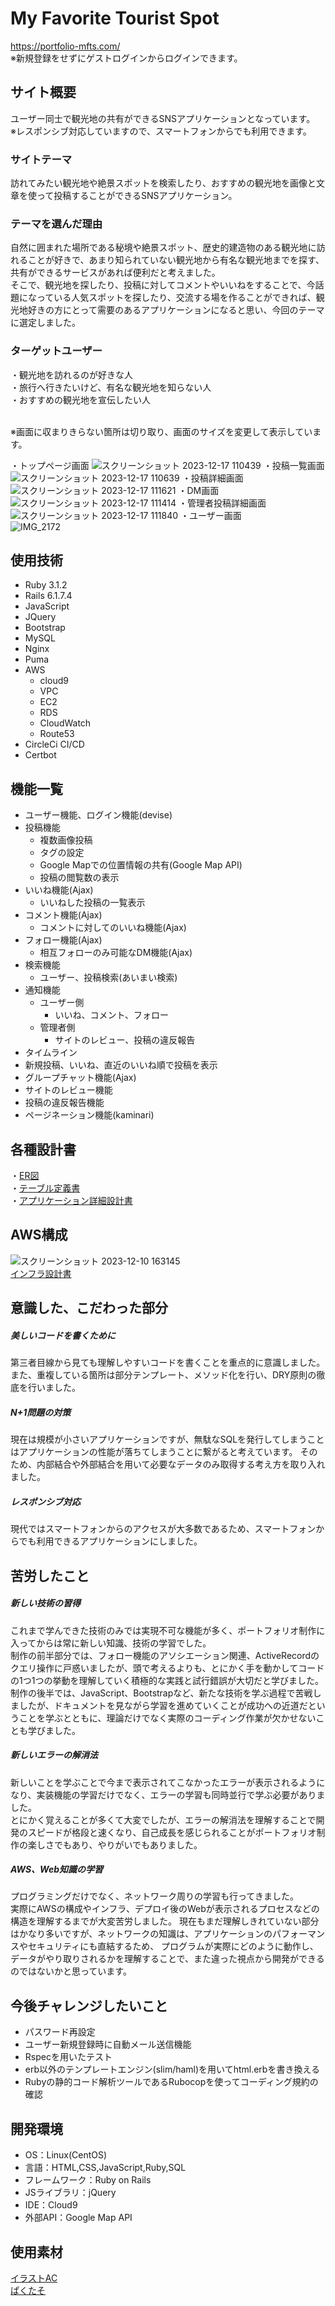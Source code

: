 # My Favorite Tourist Spot
https://portfolio-mfts.com/
<br>
※新規登録をせずにゲストログインからログインできます。

## サイト概要
ユーザー同士で観光地の共有ができるSNSアプリケーションとなっています。
<br>
※レスポンシブ対応していますので、スマートフォンからでも利用できます。
<br>

### サイトテーマ
訪れてみたい観光地や絶景スポットを検索したり、おすすめの観光地を画像と文章を使って投稿することができるSNSアプリケーション。

### テーマを選んだ理由
自然に囲まれた場所である秘境や絶景スポット、歴史的建造物のある観光地に訪れることが好きで、あまり知られていない観光地から有名な観光地までを探す、共有ができるサービスがあれば便利だと考えました。<br>
そこで、観光地を探したり、投稿に対してコメントやいいねをすることで、今話題になっている人気スポットを探したり、交流する場を作ることができれば、観光地好きの方にとって需要のあるアプリケーションになると思い、今回のテーマに選定しました。

### ターゲットユーザー
・観光地を訪れるのが好きな人<br>
・旅行へ行きたいけど、有名な観光地を知らない人<br>
・おすすめの観光地を宣伝したい人<br>

<!--### 主な利用シーン-->
<!--・観光地の検索をしたい時<br>-->
<!--・実際に観光地へ訪れた人の感想を知りたい時<br>-->
<!--・お気に入りの観光地を紹介したい時-->

<br>
※画面に収まりきらない箇所は切り取り、画面のサイズを変更して表示しています。

・トップページ画面
![スクリーンショット 2023-12-17 110439](https://github.com/Musty-string3/Portfolio/assets/138371972/ee697273-ddfd-4b59-bdc8-db93cfd02711)
・投稿一覧画面
![スクリーンショット 2023-12-17 110639](https://github.com/Musty-string3/Portfolio/assets/138371972/cf5db233-2c9a-42d8-9962-7fb10ec149db)
・投稿詳細画面
![スクリーンショット 2023-12-17 111621](https://github.com/Musty-string3/Portfolio/assets/138371972/17c53811-370a-43c3-b87b-560ed366447d)
・DM画面
![スクリーンショット 2023-12-17 111414](https://github.com/Musty-string3/Portfolio/assets/138371972/54e85464-9fe6-401f-8e54-5c590cc9b4d1)
・管理者投稿詳細画面
![スクリーンショット 2023-12-17 111840](https://github.com/Musty-string3/Portfolio/assets/138371972/28faa59d-4095-424d-97bc-a2b90da2d98d)
・ユーザー画面
<br>
![IMG_2172](https://github.com/Musty-string3/Portfolio/assets/138371972/f46b7892-cb37-49fa-a9f9-c1d9d3d5d20b)
<br>

## 使用技術
- Ruby 3.1.2
- Rails 6.1.7.4
- JavaScript
- JQuery
- Bootstrap
- MySQL
- Nginx
- Puma
- AWS
  - cloud9
  - VPC
  - EC2
  - RDS
  - CloudWatch
  - Route53
- CircleCi CI/CD
- Certbot


## 機能一覧
- ユーザー機能、ログイン機能(devise)
- 投稿機能
  - 複数画像投稿
  - タグの設定
  - Google Mapでの位置情報の共有(Google Map API)
  - 投稿の閲覧数の表示
- いいね機能(Ajax)
  - いいねした投稿の一覧表示
- コメント機能(Ajax)
  - コメントに対してのいいね機能(Ajax)
- フォロー機能(Ajax)
  - 相互フォローのみ可能なDM機能(Ajax)
- 検索機能
  - ユーザー、投稿検索(あいまい検索)
- 通知機能
  - ユーザー側
    - いいね、コメント、フォロー
  - 管理者側
    - サイトのレビュー、投稿の違反報告
- タイムライン
- 新規投稿、いいね、直近のいいね順で投稿を表示
- グループチャット機能(Ajax)
- サイトのレビュー機能
- 投稿の違反報告機能
- ページネーション機能(kaminari)


## 各種設計書
・[ER図](https://drive.google.com/file/d/1ZHs71UDLzyGY1xz7aUCpAIkTQD1Kj2Kx/view?usp=sharing)
<br>
・[テーブル定義書](https://docs.google.com/spreadsheets/d/1C2OvCG1tq4fb6f-WZ8_k6HbQAxL5LO7q3VX3m3E6ph8/edit?usp=sharing)
<br>
・[アプリケーション詳細設計書](https://docs.google.com/spreadsheets/d/1YGal3kW0m1_xQ2BkjpuFXbKufiPfGzwLXzzrgtBfCGM/edit?usp=sharing)
<!--<br>-->
<!--・[テスト仕様書](https://docs.google.com/spreadsheets/d/1N3pCvhcvuvnswRpplxmZ9w_hFBibk_51/edit?usp=sharing&ouid=100955468655227652432&rtpof=true&sd=true)-->


## AWS構成
![スクリーンショット 2023-12-10 163145](https://github.com/Musty-string3/Portfolio/assets/138371972/3d863dea-ec60-4434-9dcc-c003260451e7)
<br>
[インフラ設計書](https://docs.google.com/spreadsheets/d/11iRUtiFyHCkW8v-feDjLazGbTwt0afiEIqfULL21ujc/edit?usp=sharing)


## 意識した、こだわった部分
##### 美しいコードを書くために
第三者目線から見ても理解しやすいコードを書くことを重点的に意識しました。<br>
また、重複している箇所は部分テンプレート、メソッド化を行い、DRY原則の徹底を行いました。

##### N+1問題の対策
現在は規模が小さいアプリケーションですが、無駄なSQLを発行してしまうことはアプリケーションの性能が落ちてしまうことに繋がると考えています。
そのため、内部結合や外部結合を用いて必要なデータのみ取得する考え方を取り入れました。

##### レスポンシブ対応
現代ではスマートフォンからのアクセスが大多数であるため、スマートフォンからでも利用できるアプリケーションにしました。


## 苦労したこと
##### 新しい技術の習得
これまで学んできた技術のみでは実現不可な機能が多く、ポートフォリオ制作に入ってからは常に新しい知識、技術の学習でした。<br>
制作の前半部分では、フォロー機能のアソシエーション関連、ActiveRecordのクエリ操作に戸惑いましたが、頭で考えるよりも、とにかく手を動かしてコードの1つ1つの挙動を理解していく積極的な実践と試行錯誤が大切だと学びました。<br>
制作の後半では、JavaScript、Bootstrapなど、新たな技術を学ぶ過程で苦戦しましたが、ドキュメントを見ながら学習を進めていくことが成功への近道だということを学ぶとともに、理論だけでなく実際のコーディング作業が欠かせないことも学びました。

##### 新しいエラーの解消法
新しいことを学ぶことで今まで表示されてこなかったエラーが表示されるようになり、実装機能の学習だけでなく、エラーの学習も同時並行で学ぶ必要がありました。<br>
とにかく覚えることが多くて大変でしたが、エラーの解消法を理解することで開発のスピードが格段と速くなり、自己成長を感じられることがポートフォリオ制作の楽しさでもあり、やりがいでもありました。

##### AWS、Web知識の学習
プログラミングだけでなく、ネットワーク周りの学習も行ってきました。<br>
実際にAWSの構成やインフラ、デプロイ後のWebが表示されるプロセスなどの構造を理解するまでが大変苦労しました。
現在もまだ理解しきれていない部分はかなり多いですが、ネットワークの知識は、アプリケーションのパフォーマンスやセキュリティにも直結するため、
プログラムが実際にどのように動作し、データがやり取りされるかを理解することで、また違った視点から開発ができるのではないかと思っています。


## 今後チャレンジしたいこと
- パスワード再設定
- ユーザー新規登録時に自動メール送信機能
- Rspecを用いたテスト
- erb以外のテンプレートエンジン(slim/haml)を用いてhtml.erbを書き換える
- Rubyの静的コード解析ツールであるRubocopを使ってコーディング規約の確認

## 開発環境
- OS：Linux(CentOS)
- 言語：HTML,CSS,JavaScript,Ruby,SQL
- フレームワーク：Ruby on Rails
- JSライブラリ：jQuery
- IDE：Cloud9
- 外部API：Google Map API

## 使用素材
[イラストAC](https://www.ac-illust.com/)
<br>
[ぱくたそ](https://www.pakutaso.com/)